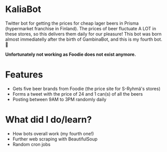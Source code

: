 # KaliaBot
Twitter bot for getting the prices for cheap lager beers in Prisma (hypermarket franchise in Finland). The prices of beer fluctuate A LOT in these stores, so this delivers them daily for our pleasure! This bot was born almost immediatelly after the birth of GambinaBot, and this is my fourth bot. 🍻

**Unfortunately not working as Foodie does not exist anymore.**

# Features
  - Gets five beer brands from Foodie (the price site for S-Ryhmä's stores)
  - Forms a tweet with the price of 24 and 1 can(s) of all the beers
  - Posting between 9AM to 3PM randomly daily
  
 # What did I do/learn?
  - How bots overall work (my fourth one!)
  - Further web scraping with BeautifulSoup
  - Random cron jobs
